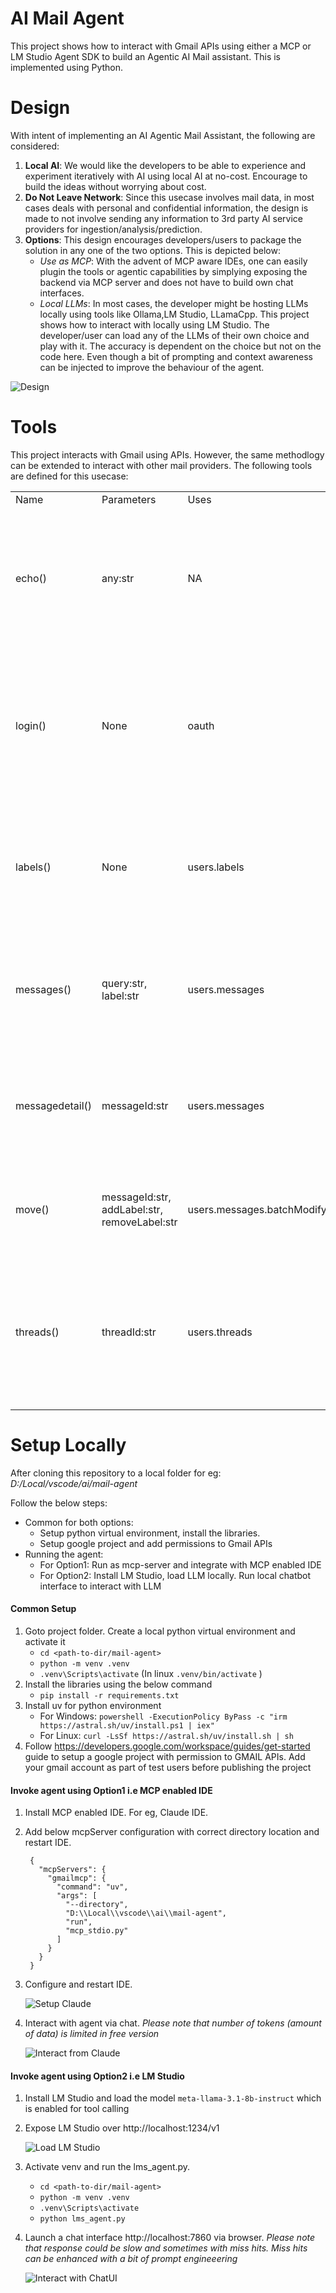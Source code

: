 # AI Mail Agent
This project shows how to interact with Gmail APIs using either a MCP or LM Studio Agent SDK to build an Agentic AI Mail assistant. 
This is implemented using Python.

# Design

With intent of implementing an AI Agentic Mail Assistant, the following are considered:

1) **Local AI**: We would like the developers to be able to experience and experiment iteratively with AI using local AI at no-cost. Encourage to build the ideas without worrying about cost.
2) **Do Not Leave Network**: Since this usecase involves mail data, in most cases deals with personal and confidential information, the design is made to not involve sending any information to 3rd party AI service providers for ingestion/analysis/prediction.
3) **Options**: This design encourages developers/users to package the solution in any one of the two options. This is depicted below:
   - *Use as MCP*: With the advent of MCP aware IDEs, one can easily plugin the tools or agentic capabilities by simplying exposing the backend via MCP server and does not have to build own chat interfaces. 
   - *Local LLMs*: In most cases, the developer might be hosting LLMs locally using tools like Ollama,LM Studio, LLamaCpp. This project shows how to interact with locally using LM Studio. 
      The developer/user can load any of the LLMs of their own choice and play with it. The accuracy is dependent on the choice but not on the code here. Even though a bit of prompting and context awareness can be injected to improve the behaviour of the agent. 

![Design](images/Design.png)

# Tools

This project interacts with Gmail using APIs. However, the same methodlogy can be extended to interact with other mail providers.
The following tools are defined for this usecase:

<table>
  <tr><td>Name</td><td>Parameters</td><td>Uses</td><td>Details</td></tr>
  <tr><td>echo()</td><td>any:str</td><td>NA</td><td>Simply echo back the input. This is used as a default tool. In most cases, when LLM can not infer the tool, it is made to call this by default and avoid chaining</td></tr>
  <tr><td>login()</td><td>None</td><td>oauth</td><td>Using a local credentials.json, it generates a token.json by redirecting user to gmail consent page. The validity of token depends on the settings of this Google project</td></tr>
  <tr><td>labels()</td><td>None</td><td>users.labels</td><td>This is helpful to understand how the mails are organized in the current user's mailbox and assist re-organizing them using move() tool</td></tr>
  <tr><td>messages()</td><td>query:str, label:str</td><td>users.messages</td><td>This is similar to how user searches his mailbox using gmail search bar. optionally use label to narrow the search</td></tr>
  <tr><td>messagedetail()</td><td>messageId:str</td><td>users.messages</td><td>Get full details of the mail as text content using the messageId. This can be enhanced to read attachments too</td></tr>
  <tr><td>move()</td><td>messageId:str, addLabel:str, removeLabel:str</td><td>users.messages.batchModify</td><td>For a given message, move it to another folder or mark it as SPAM, IMPORTANT, UNREAD etc..</td></tr>
  <tr><td>threads()</td><td>threadId:str</td><td>users.threads</td><td>Even though threads can be queried using a query string, this tool is for extracting thread conversaion in the context of a given message using its thread id</td></tr>
</table>

# Setup Locally

After cloning this repository to a local folder for eg: *D:/Local/vscode/ai/mail-agent*

Follow the below steps:
 - Common for both options: 
   - Setup python virtual environment, install the libraries.
   - Setup google project and add permissions to Gmail APIs
 - Running the agent:
   - For Option1: Run as mcp-server and integrate with MCP enabled IDE
   - For Option2: Install LM Studio, load LLM locally. Run local chatbot interface to interact with LLM

#### Common Setup

1) Goto project folder. Create a local python virtual environment and activate it
   - ```cd <path-to-dir/mail-agent>```
   - ```python -m venv .venv```
   - ```.venv\Scripts\activate```    (In linux ```.venv/bin/activate``` )
2) Install the libraries using the below command
   - ```pip install -r requirements.txt```
3) Install uv for python environment
   - For Windows: ```powershell -ExecutionPolicy ByPass -c "irm https://astral.sh/uv/install.ps1 | iex"```
   - For Linux: ```curl -LsSf https://astral.sh/uv/install.sh | sh```
4) Follow https://developers.google.com/workspace/guides/get-started guide to setup a google project with permission to GMAIL APIs.
   Add your gmail account as part of test users before publishing the project

#### Invoke agent using Option1 i.e MCP enabled IDE

1) Install MCP enabled IDE. For eg, Claude IDE.
2) Add below mcpServer configuration with correct directory location and restart IDE.

        {
          "mcpServers": {
            "gmailmcp": {
              "command": "uv",
              "args": [
                "--directory",
                "D:\\Local\\vscode\\ai\\mail-agent",
                "run",
                "mcp_stdio.py"
              ]
            }
          }
        }

3) Configure and restart IDE. 

   ![Setup Claude](images/Claude-config.png)

4) Interact with agent via chat. 
*Please note that number of tokens (amount of data) is limited in free version*

   ![Interact from Claude](images/Claude-usage.png)

#### Invoke agent using Option2 i.e LM Studio

1) Install LM Studio and load the model `meta-llama-3.1-8b-instruct` which is enabled for tool calling
2) Expose LM Studio over http://localhost:1234/v1 

   ![Load LM Studio](images/LMStudio-config.png)

3) Activate venv and run the lms_agent.py. 
   - ```cd <path-to-dir/mail-agent>```
   - ```python -m venv .venv```
   - ```.venv\Scripts\activate```
   - ```python lms_agent.py```

4) Launch a chat interface http://localhost:7860 via browser. 
*Please note that response could be slow and sometimes with miss hits. Miss hits can be enhanced with a bit of prompt engineeering*

   ![Interact with ChatUI](images/LMStudio-usage.png)